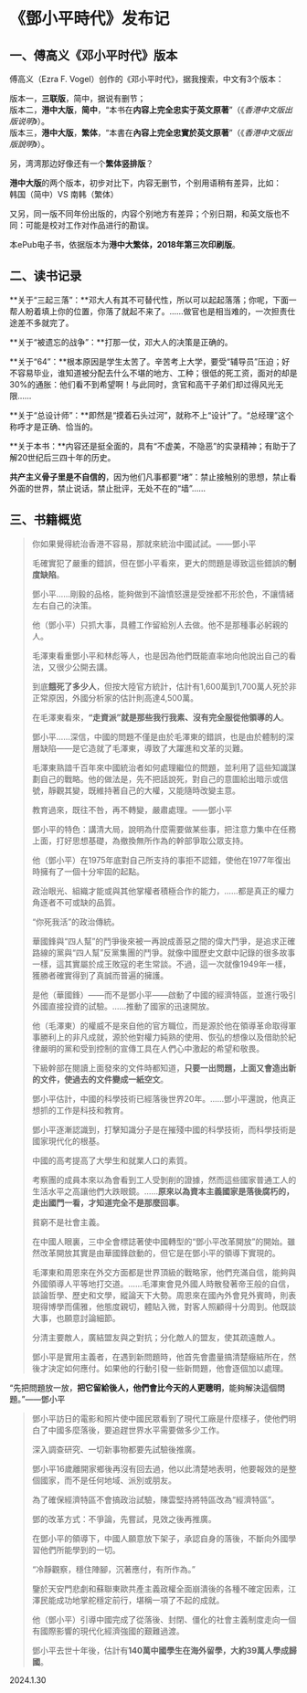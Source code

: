 # 《鄧小平時代》发布记

## 一、傅高义《邓小平时代》版本
   
傅高义（Ezra F. Vogel）创作的《邓小平时代》，据我搜索，中文有3个版本：   
   
版本一，**三联版**，简中，据说有删节；   
版本二，**港中大版**，**简中**，“本书在**内容上完全忠实于英文原著**”（《*香港中文版出版说明*》）。   
版本三，**港中大版**，**繁体**，“本書在**內容上完全忠實於英文原著**”（《*香港中文版出版說明*》）。   
   
另，湾湾那边好像还有一个**繁体竖排版**？   
   
**港中大版**的两个版本，初步对比下，内容无删节，个别用语稍有差异，比如：   
韩国（简中）VS 南韩（繁体）   
   
又另，同一版不同年份出版的，内容个别地方有差异；个别日期，和英文版也不同：可能是校对工作对作品进行的勘误。   
   
本ePub电子书，依据版本为**港中大繁体，2018年第三次印刷版**。   
   
## 二、读书记录
   
**关于“三起三落”：**邓大人有其不可替代性，所以可以起起落落；你呢，下面一帮人盼着填上你的位置，你落了就起不来了。……做官也是相当难的，一次担责仕途差不多就完了。   
   
**关于“被遗忘的战争”：**打那一仗，邓大人的决策是正确的。   
   
**关于“64”：**根本原因是学生太苦了。辛苦考上大学，要受“辅导员”压迫；好不容易毕业，谁知道被分配去什么不堪的地方、工种；很低的死工资，面对的却是30%的通胀：他们看不到希望啊！与此同时，贪官和高干子弟们却过得风光无限……   
   
**关于“总设计师”：**即然是“摸着石头过河”，就称不上“设计”了。“总经理”这个称呼才是正确、恰当的。   
   
**关于本书：**内容还是挺全面的，具有“不虚美，不隐恶”的实录精神；有助于了解20世纪后三四十年的历史。   
   
**共产主义骨子里是不自信的**，因为他们凡事都要“堵”：禁止接触别的思想，禁止看外面的世界，禁止说话，禁止批评，无处不在的“墙”……   
   
## 三、书籍概览
   
> 你如果覺得統治香港不容易，那就來統治中國試試。——鄧小平   
>    
> 毛確實犯了嚴重的錯誤，但在鄧小平看來，更大的問題是導致這些錯誤的**制度缺陷**。   
>    
> 鄧小平……剛毅的品格，能夠做到不論憤怒還是受挫都不形於色，不讓情緒左右自己的決策。   
>    
> 他（鄧小平）只抓大事，具體工作留給別人去做。他不是那種事必躬親的人。   
>    
> 毛澤東看重鄧小平和林彪等人，也是因為他們既能直率地向他說出自己的看法，又很少公開去講。   
>    
> 到底**餓死了多少人**，但按大陸官方統計，估計有1,600萬到1,700萬人死於非正常原因，外國分析家的估計則高達4,500萬。   
>    
> 在毛澤東看來，**“走資派”就是那些我行我素、沒有完全服從他領導的人**。   
>    
> 鄧小平……深信，中國的問題不僅是由於毛澤東的錯誤，也是由於體制的深層缺陷——是它造就了毛澤東，導致了大躍進和文革的災難。   
>    
> 毛澤東熟諳千百年來中國統治者如何處理繼位的問題，並利用了這些知識謀劃自己的戰略。他的做法是，先不把話說死，對自己的意圖給出暗示或信號，靜觀其變，既維持著自己的大權，又能隨時改變主意。   
>    
> 教育過來，既往不咎，再不轉變，嚴肅處理。——鄧小平   
>    
> 鄧小平的特色：講清大局，說明為什麼需要做某些事，把注意力集中在任務上面，打好思想基礎，為撤換無所作為的幹部爭取公眾支持。   
>    
> 他（鄧小平）在1975年底對自己所支持的事拒不認錯，使他在1977年復出時擁有了一個十分牢固的起點。   
>    
> 政治眼光、組織才能或與其他掌權者積極合作的能力，……都是真正的權力角逐者不可或缺的品質。   
>    
> “你死我活”的政治傳統。   
>    
> 華國鋒與“四人幫”的鬥爭後來被一再說成善惡之間的偉大鬥爭，是追求正確路線的黨與“四人幫”反黨集團的鬥爭。就像中國歷史文獻中記錄的很多故事一樣，這其實屬於成王敗寇的老生常談。不過，這一次就像1949年一樣，獲勝者確實得到了真誠而普遍的擁護。   
>    
> 是他（華國鋒）——而不是鄧小平——啟動了中國的經濟特區，並進行吸引外國直接投資的試驗。……推動了國家的迅速開放。   
>    
> 他（毛澤東）的權威不是來自他的官方職位，而是源於他在領導革命取得軍事勝利上的非凡成就，源於他對權力純熟的使用、恢弘的想像以及借助於紀律嚴明的黨和受到控制的宣傳工具在人們心中激起的希望和敬畏。   
>    
> 下級幹部在閱讀上面發來的文件時都知道，**只要一出問題，上面又會造出新的文件，使過去的文件變成一紙空文**。   
>    
> 鄧小平估計，中國的科學技術已經落後世界20年。……鄧小平還說，他真正想抓的工作是科技和教育。   
>    
> 鄧小平逐漸認識到，打擊知識分子是在摧殘中國的科學技術，而科學技術是國家現代化的根基。   
>    
> 中國的高考提高了大學生和就業人口的素質。   
>    
> 考察團的成員本來以為會看到工人受剝削的證據，然而這些國家普通工人的生活水平之高讓他們大跌眼鏡。……**原來以為資本主義國家是落後腐朽的，走出國門一看，才知道完全不是那麼回事**。   
>    
> 貧窮不是社會主義。   
>    
> 在中國人眼裏，三中全會標誌著使中國轉型的“鄧小平改革開放”的開始。雖然改革開放其實是由華國鋒啟動的，但它是在鄧小平的領導下實現的。   
>    
> 毛澤東和周恩來在外交方面都是世界頂級的戰略家，他們充滿自信，能夠與外國領導人平等地打交道。……毛澤東會見外國人時散發著帝王般的自信，談論哲學、歷史和文學，縱論天下大勢。周恩來在國內外會見外賓時，則表現得博學而儒雅，他態度親切，體貼入微，對客人照顧得十分周到。他既談大事，也願意討論細節。   
>    
> 分清主要敵人，廣結盟友與之對抗；分化敵人的盟友，使其疏遠敵人。   
>    
> 鄧小平是實用主義者，在遇到新問題時，他首先會盡量搞清楚癥結所在，然後才決定如何應付。如果他的行動引發一些新問題，他會逐個加以處理。   
>    
“先把問題放一放，**把它留給後人，他們會比今天的人更聰明**，能夠解決這個問題。”——鄧小平   
>    
> 鄧小平訪日的電影和照片使中國民眾看到了現代工廠是什麼樣子，使他們明白了中國多麼落後，要追趕世界水平需要做多少工作。   
>    
> 深入調查研究、一切新事物都要先試驗後推廣。   
>    
> 鄧小平16歲離開家鄉後再沒有回去過，他以此清楚地表明，他要報效的是整個國家，而不是任何地域、派別或朋友。   
>    
> 為了確保經濟特區不會搞政治試驗，陳雲堅持將特區改為“經濟特區”。   
>    
> 鄧的改革方式：不爭論，先嘗試，見效之後再推廣。   
>    
> 在鄧小平的領導下，中國人願意放下架子，承認自身的落後，不斷向外國學習他們所能學到的一切。   
>    
> “冷靜觀察，穩住陣腳，沉著應付，有所作為。”   
>    
> 鑒於天安門悲劇和蘇聯東歐共產主義政權全面崩潰後的各種不確定因素，江澤民能成功地掌舵穩定前行，堪稱一項了不起的成就。   
>    
> 他（鄧小平）引導中國完成了從落後、封閉、僵化的社會主義制度走向一個有國際影響的現代化經濟強國的艱難過渡。   
>    
> 鄧小平去世十年後，估計有**140萬中國學生在海外留學，大約39萬人學成歸國**。
   
2024.1.30
